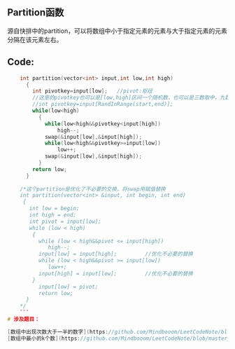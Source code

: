 ## Partition函数
源自快排中的partition，可以将数组中小于指定元素的元素与大于指定元素的元素分隔在该元素左右。
## Code:
```C++
    int partition(vector<int> input,int low,int high)
      {
        int pivotkey=input[low];   //pivot:枢纽
        //这里的pivotkey也可以是[low,high]区间一个随机数，也可以是三数取中，九数取中，详情见<<大话数据结构>>
        //int pivotkey=input[RandInRange(start,end)];
        while(low<high)
          {
            while(low<high&&pivotkey<input[high])
                high--;
            swap(&input[low],&input[high]);
            while(low<high&&pivotkey>=input[low])
                low++;
            swap(&input[low],&input[high]);
          } 
        return low;
      }
     
    /*这个partition是优化了不必要的交换，将swap用赋值替换
    int partition(vector<int> &input, int begin, int end)
     {
       int low = begin;
       int high = end;
       int pivot = input[low];
       while (low < high)
        {
          while (low < high&&pivot <= input[high])
             high--;
          input[low] = input[high];         //优化不必要的替换
          while (low < high&&pivot >= input[low])
             low++;
          input[high] = input[low];         //优化不必要的替换
        }
          input[low] = pivot;
          return low;
      }
    */
    ```
# 涉及题目：

[数组中出现次数大于一半的数字](https://github.com/Mindbooom/LeetCodeNote/blob/master/Problems_Not_From_LeetCode/%E5%89%91%E6%8C%87offer/%E6%95%B0%E7%BB%84%E4%B8%AD%E5%87%BA%E7%8E%B0%E6%AC%A1%E6%95%B0%E8%B6%85%E8%BF%87%E4%B8%80%E5%8D%8A%E7%9A%84%E6%95%B0.md)
[数组中最小的k个数](https://github.com/Mindbooom/LeetCodeNote/blob/master/Problems_Not_From_LeetCode/%E5%89%91%E6%8C%87offer/%E6%95%B0%E7%BB%84%E4%B8%AD%E7%9A%84%E6%9C%80%E5%B0%8Fk%E4%B8%AA%E6%95%B0.md)
